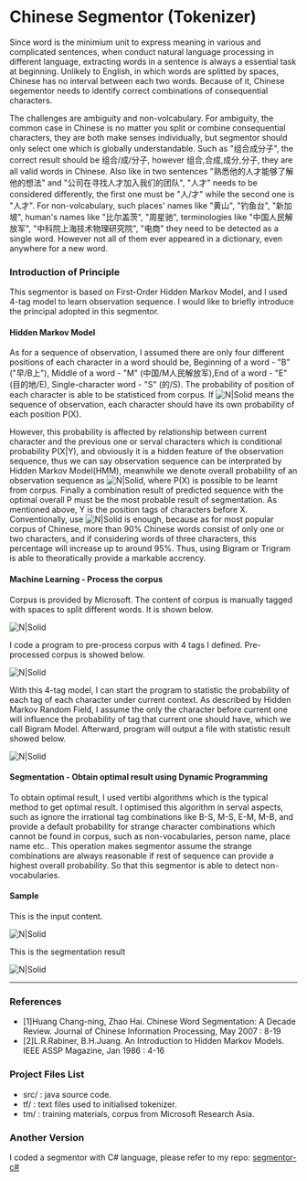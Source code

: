 # Chinese Segmentor (Tokenizer)
Since word is the minimium unit to express meaning in various and complicated sentences, when conduct natural language processing in different language, extracting words in a sentence is always a essential task at beginning. Unlikely to English, in which words are splitted by spaces, Chinese has no interval between each two words. Because of it, Chinese segementor needs to identify correct combinations of consequential characters. 

The challenges are ambiguity and non-volcabulary.
For ambiguity, the common case in Chinese is no matter you split or combine consequential characters, they are both make senses individually, but segmentor should only select one which is globally understandable. Such as "组合成分子", the correct result should be 组合/成/分子, however 组合,合成,成分,分子, they are all valid words in Chinese. Also like in two sentences "熟悉他的人才能够了解他的想法" and "公司在寻找人才加入我们的团队", "人才" needs to be considered differently, the first one must be "人/才" while the second one is "人才".
For non-volcabulary, such places' names like "黄山", "钓鱼台", "新加坡", human's names like "比尔盖茨", "周星驰", terminologies like "中国人民解放军", "中科院上海技术物理研究院", "电商" they need to be detected as a single word. However not all of them ever appeared in a dictionary, even anywhere for a new word.

### Introduction of Principle
This segmentor is based on First-Order Hidden Markov Model, and I used 4-tag model to learn observation
 sequence. I would like to briefly introduce the principal adopted in this segmentor.
#### Hidden Markov Model
As for a sequence of observation, I assumed there are only four different positions of each character in a word should be, Beginning of a word - "B" ("早/B上"), Middle of a word - "M" (中国/M人民解放军),End of a word - "E" (目的地/E), Single-character word - "S" (的/S). The probability of position of each character is able to be statisticed from corpus. If ![N|Solid](http://august-charter-92912.appspot.com/Resources/image/seqofOB.jpg) means the sequence of observation, each character should have its own probability of each position P(X). 

However, this probability is affected by relationship between current character and the previous one or serval characters which is conditional probability P(X|Y), and obviously it is a hidden feature of the observation sequence, thus we can say observation sequence can be interprated by Hidden Markov Model(HMM), meanwhile we denote overall probability of an observation sequence as ![N|Solid](http://august-charter-92912.appspot.com/Resources/image/overallP.jpg), where P(X) is possible to be learnt from corpus. Finally a combination result of predicted sequence with the optimal overall P must be the most probable result of segmentation. As mentioned above, Y is the position tags of characters before X. Conventionally, use ![N|Solid](http://august-charter-92912.appspot.com/Resources/image/preconditionY.jpg) is enough, because as for most popular corpus of Chinese, more than 90% Chinese words consist of only one or two characters, and if considering words of 
three characters, this percentage will increase up to around 95%. Thus, using Bigram or Trigram is able to theoratically provide a markable accrency. 
#### Machine Learning - Process the corpus 
Corpus is provided by Microsoft. The content of corpus is manually tagged with spaces to split different words.
It is shown below.

![N|Solid](http://august-charter-92912.appspot.com/Resources/image/corpus.jpg) 

I code a program to pre-process corpus with 4 tags I defined. Pre-processed corpus is showed below.

![N|Solid](http://august-charter-92912.appspot.com/Resources/image/corpus-preprocessed.jpg)

With this 4-tag model, I can start the program to statistic the probability of each tag of each character under current context. As described by Hidden Markov Random Field, I assume the only the character before current one will influence the probability of tag that current one should have, which we call Bigram Model. Afterward, program will output a file with statistic result showed below.

![N|Solid](http://august-charter-92912.appspot.com/Resources/image/corpus-sta.jpg)
#### Segmentation - Obtain optimal result using Dynamic Programming
To obtain optimal result, I used vertibi algorithms which is the typical method to get optimal result. I optimised this algorithm in serval aspects, such as ignore the irrational tag combinations like B-S, M-S, E-M, M-B, and provide a default probability for strange character combinations which cannot be found in corpus, such as non-vocabularies, person name, place name etc.. This operation makes segmentor assume the strange combinations are always reasonable if rest of sequence can provide a highest overall probability. So that this segmentor is able to detect non-vocabularies.
#### Sample
This is the input content.

![N|Solid](http://august-charter-92912.appspot.com/Resources/image/segNETin.jpg)

This is the segmentation result

![N|Solid](http://august-charter-92912.appspot.com/Resources/image/segNETres.jpg)

---
### References
- [1]Huang Chang-ning, Zhao Hai. Chinese Word Segmentation: A Decade Review. Journal of Chinese Information Processing, May 2007 : 8-19 
- [2]L.R.Rabiner, B.H.Juang. An Introduction to Hidden Markov Models. IEEE ASSP Magazine, Jan 1986 : 4-16 


### Project Files List
* src/ : java source code.
* tf/ : text files used to initialised tokenizer.
* tm/ : training materials, corpus from Microsoft Research Asia.

### Another Version
I coded a segmentor with C# language, please refer to my repo: [segmentor-c#]

[segmentor-c#]:<https://github.com/mychaint/segmentor-c->
